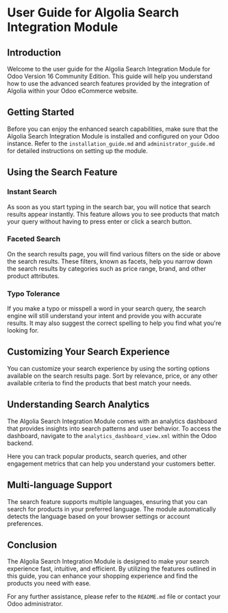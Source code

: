 # User Guide for Algolia Search Integration Module

## Introduction

Welcome to the user guide for the Algolia Search Integration Module for Odoo Version 16 Community Edition. This guide will help you understand how to use the advanced search features provided by the integration of Algolia within your Odoo eCommerce website.

## Getting Started

Before you can enjoy the enhanced search capabilities, make sure that the Algolia Search Integration Module is installed and configured on your Odoo instance. Refer to the `installation_guide.md` and `administrator_guide.md` for detailed instructions on setting up the module.

## Using the Search Feature

### Instant Search

As soon as you start typing in the search bar, you will notice that search results appear instantly. This feature allows you to see products that match your query without having to press enter or click a search button.

### Faceted Search

On the search results page, you will find various filters on the side or above the search results. These filters, known as facets, help you narrow down the search results by categories such as price range, brand, and other product attributes.

### Typo Tolerance

If you make a typo or misspell a word in your search query, the search engine will still understand your intent and provide you with accurate results. It may also suggest the correct spelling to help you find what you're looking for.

## Customizing Your Search Experience

You can customize your search experience by using the sorting options available on the search results page. Sort by relevance, price, or any other available criteria to find the products that best match your needs.

## Understanding Search Analytics

The Algolia Search Integration Module comes with an analytics dashboard that provides insights into search patterns and user behavior. To access the dashboard, navigate to the `analytics_dashboard_view.xml` within the Odoo backend.

Here you can track popular products, search queries, and other engagement metrics that can help you understand your customers better.

## Multi-language Support

The search feature supports multiple languages, ensuring that you can search for products in your preferred language. The module automatically detects the language based on your browser settings or account preferences.

## Conclusion

The Algolia Search Integration Module is designed to make your search experience fast, intuitive, and efficient. By utilizing the features outlined in this guide, you can enhance your shopping experience and find the products you need with ease.

For any further assistance, please refer to the `README.md` file or contact your Odoo administrator.